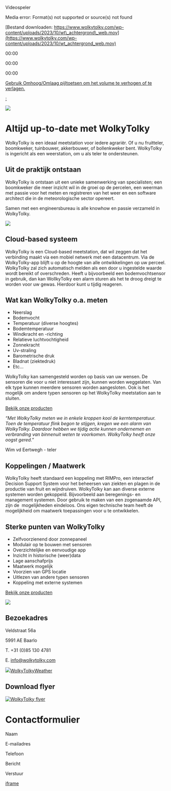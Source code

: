 Videospeler

Media error: Format(s) not supported or source(s) not found

[Bestand downloaden: https://www.wolkytolky.com/wp-content/uploads/2023/10/wt\_achtergrond\_web.mov](https://www.wolkytolky.com/wp-content/uploads/2023/10/wt_achtergrond_web.mov)

00:00

00:00

00:00

[Gebruik Omhoog/Omlaag pijltoetsen om het volume te verhogen of te verlagen.](javascript:void(0);)

[;](https://www.wolkytolky.com/#)

![](https://www.wolkytolky.com/wp-content/uploads/2018/11/bg_mobiel.jpg)

# Altijd up-to-date met WolkyTolky

WolkyTolky is een ideaal meetstation voor iedere agrariër. Of u nu fruitteler, boomkweker, tuinbouwer, akkerbouwer, of bollenkweker bent. WolkyTolky is ingericht als een weerstation, om u als teler te ondersteunen.

## Uit de praktijk ontstaan

WolkyTolky is ontstaan uit een unieke samenwerking van specialisten; een boomkweker die meer inzicht wil in de groei op de percelen, een weerman met passie voor het meten en registreren van het weer en een software architect die in de meteorologische sector opereert.

Samen met een engineersbureau is alle knowhow en passie verzameld in WolkyTolky.

![](https://www.wolkytolky.com/wp-content/uploads/2018/11/WolkyTolkyApp.png)

## **Cloud-based** systeem

WolkyTolky is een Cloud-based meetstation, dat wil zeggen dat het verbinding maakt via een mobiel netwerk met een datacentrum. Via de WolkyTolky-app blijft u op de hoogte van alle ontwikkelingen op uw perceel. WolkyTolky zal zich automatisch melden als een door u ingestelde waarde wordt bereikt of overschreden. Heeft u bijvoorbeeld een bodemvochtsensor in gebruik, dan kan WollkyTolky een alarm sturen als het te droog dreigt te worden voor uw gewas. Hierdoor kunt u tijdig reageren.

## Wat kan WolkyTolky o.a. meten

- Neerslag
- Bodemvocht
- Temperatuur (diverse hoogtes)
- Bodemtemperatuur
- Windkracht en -richting
- Relatieve luchtvochtigheid
- Zonnekracht
- Uv-straling
- Barometrische druk
- Bladnat (ziektedruk)
- Etc…

WolkyTolky kan samengesteld worden op basis van uw wensen. De sensoren die voor u niet interessant zijn, kunnen worden weggelaten. Van elk type kunnen meerdere sensoren worden aangesloten. Ook is het mogelijk om andere typen sensoren op het WolkyTolky meetstation aan te sluiten.

[Bekijk onze producten](https://www.wolkytolky.com/producten/)

_“Met WolkyTolky meten we in enkele kroppen kool de kerntemperatuur. Toen de temperatuur flink begon te stijgen, kregen we een alarm van WolkyTolky. Daardoor hebben we tijdig actie kunnen ondernemen en verbranding van binnenuit weten te voorkomen. WolkyTolky heeft onze oogst gered.”_

Wim vd Eertwegh - teler

## Koppelingen / Maatwerk

WolkyTolky heeft standaard een koppeling met RIMPro, een interactief Decision Support System voor het beheersen van ziekten en plagen in de productie van fruit en wijndruiven. WolkyTolky kan aan diverse externe systemen worden gekoppeld. Bijvoorbeeld aan beregenings- en management systemen. Door gebruik te maken van een zogenaamde API, zijn de  mogelijkheden eindeloos. Ons eigen technische team heeft de mogelijkheid om maatwerk toepassingen voor u te ontwikkelen.

## Sterke punten van WolkyTolky

- Zelfvoorzienend door zonnepaneel
- Modulair op te bouwen met sensoren
- Overzichtelijke en eenvoudige app
- Inzicht in historische (weer)data
- Lage aanschafprijs
- Maatwerk mogelijk
- Voorzien van GPS locatie
- Uitlezen van andere typen sensoren
- Koppeling met externe systemen

[Bekijk onze producten](https://www.wolkytolky.com/producten/)

![](https://www.wolkytolky.com/wp-content/uploads/2018/11/footerimage.jpg)

## Bezoekadres

Veldstraat 56a

5991 AE Baarlo

T. +31 (0)85 130 4781

E. info@wolkytolky.com

![](https://www.wolkytolky.com/wp-content/uploads/2018/11/fb_icon.jpg)[WolkyTolkyWeather](https://www.facebook.com/Wolkytolkyweather/)

## Download flyer

[![WolkyTolky flyer](https://www.wolkytolky.com/wp-content/uploads/2018/11/flyer.png)](https://www.wolkytolky.com/wp-content/uploads/2018/11/WOLK_flyer_A4_NL_HR.pdf)

# Contactformulier

Naam

E-mailadres

Telefoon

Bericht

Verstuur

[iframe](https://www.google.com/recaptcha/api2/anchor?ar=1&k=6Lew_vkUAAAAAAu_94cER4XIZDfK1pkpdxQW7adb&co=aHR0cHM6Ly93d3cud29sa3l0b2xreS5jb206NDQz&hl=en&v=jt8Oh2-Ue1u7nEbJQUIdocyd&size=invisible&cb=6rpq4bb7ul3v)